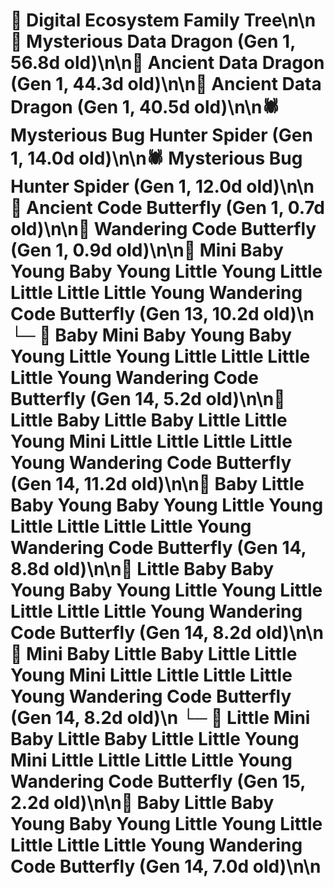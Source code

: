 # 🌳 Digital Ecosystem Family Tree\n\n🐉 Mysterious Data Dragon (Gen 1, 56.8d old)\n\n🐉 Ancient Data Dragon (Gen 1, 44.3d old)\n\n🐉 Ancient Data Dragon (Gen 1, 40.5d old)\n\n🕷️ Mysterious Bug Hunter Spider (Gen 1, 14.0d old)\n\n🕷️ Mysterious Bug Hunter Spider (Gen 1, 12.0d old)\n\n🦋 Ancient Code Butterfly (Gen 1, 0.7d old)\n\n🦋 Wandering Code Butterfly (Gen 1, 0.9d old)\n\n🦋 Mini Baby Young Baby Young Little Young Little Little Little Little Young Wandering Code Butterfly (Gen 13, 10.2d old)\n  └─ 🦋 Baby Mini Baby Young Baby Young Little Young Little Little Little Little Young Wandering Code Butterfly (Gen 14, 5.2d old)\n\n🦋 Little Baby Little Baby Little Little Young Mini Little Little Little Little Young Wandering Code Butterfly (Gen 14, 11.2d old)\n\n🦋 Baby Little Baby Young Baby Young Little Young Little Little Little Little Young Wandering Code Butterfly (Gen 14, 8.8d old)\n\n🦋 Little Baby Baby Young Baby Young Little Young Little Little Little Little Young Wandering Code Butterfly (Gen 14, 8.2d old)\n\n🦋 Mini Baby Little Baby Little Little Young Mini Little Little Little Little Young Wandering Code Butterfly (Gen 14, 8.2d old)\n  └─ 🦋 Little Mini Baby Little Baby Little Little Young Mini Little Little Little Little Young Wandering Code Butterfly (Gen 15, 2.2d old)\n\n🦋 Baby Little Baby Young Baby Young Little Young Little Little Little Little Young Wandering Code Butterfly (Gen 14, 7.0d old)\n\n